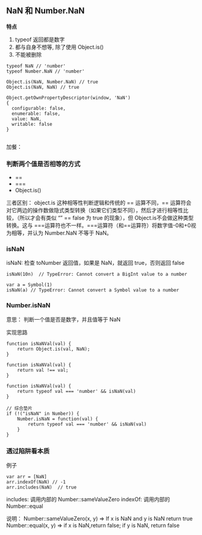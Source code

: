 ## NaN 和 Number.NaN 

**特点**
1. typeof 返回都是数字
2. 都与自身不想等, 除了使用 Object.is() 
3. 不能被删除


```
typeof NaN // 'number'
typeof Number.NaN // 'number'

Object.is(NaN, Number.NaN) // true
Object.is(NaN, NaN) // true

Object.getOwnPropertyDescriptor(window, 'NaN')
{
  configurable: false,
  enumerable: false,
  value: NaN,
  writable: false
}


```

加餐：
### 判断两个值是否相等的方式
- ==
- ===
- Object.is()

三者区别：
object.is 这种相等性判断逻辑和传统的 == 运算不同，== 运算符会对它两边的操作数做隐式类型转换（如果它们类型不同），然后才进行相等性比较，（所以才会有类似 “” == false 为 true 的现象），但 Object.is不会做这种类型转换。这与
===运算符也不一样。===运算符（和==运算符）将数字值-0和+0视为相等，并认为 Number.NaN 不等于 NaN。


### isNaN

isNaN: 检查 toNumber 返回值，如果是 NaN，就返回 true，否则返回 false

```
isNaN(10n)  // TypeError: Cannot convert a BigInt value to a number

var a = Symbol(1)
isNaN(a) // TypeError: Cannot convert a Symbol value to a number

```


### Number.isNaN
意思： 判断一个值是否是数字，并且值等于 NaN

实现思路
```
function isNaNVal(val) {
    return Object.is(val, NaN);
}

function isNaNVal(val) {
    return val !== val;
}

function isNaNVal(val) {
    return typeof val === 'number' && isNaN(val)
}

// 综合垫片
if (!("isNaN" in Number)) {
    Number.isNaN = function(val) {
        return typeof val === 'number' && isNaN(val)
    }
}

```

### 透过陷阱看本质

例子
```
var arr = [NaN]
arr.indexOf(NaN) // -1
arr.includes(NaN)  // true
```

includes: 调用内部的 Number::sameValueZero 
indexOf:  调用内部的 Number::equal

说明：
Number::sameValueZero(x, y)  => If x is NaN and y is NaN return true
Number::equal(x, y) => if x is NaN,return false; if y is NaN, return false

